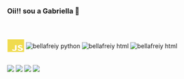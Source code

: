 ### Oii!! sou a Gabriella 👋
#
<div style="display: inline_block"><br>
<img align="center" alt="bellafreiy js" height="30" width="40" src="https://raw.githubusercontent.com/devicons/devicon/master/icons/javascript/javascript-plain.svg" />
<img align="center" alt="bellafreiy python" height="30" width="40" src="https://cdn.jsdelivr.net/gh/devicons/devicon/icons/python/python-original.svg" />
<img align="center" alt="bellafreiy html" height="30" width="40"  src="https://cdn.jsdelivr.net/gh/devicons/devicon/icons/html5/html5-original.svg" />
<img align="center" alt="bellafreiy html" height="30" width="40" src="https://cdn.jsdelivr.net/gh/devicons/devicon/icons/css3/css3-original.svg" />

##

<div> 
  <a href="https://www.linkedin.com/in/gabriella-freitas-0795a3274" target="_blank"><img src="https://img.shields.io/badge/-LinkedIn-%230077B5?style=for-the-badge&logo=linkedin&logoColor=white" target="_blank"></a> 
  <a href="https://discord.gg/MeBgcYkT" target="_blank"><img src="https://img.shields.io/badge/Discord-7289DA?style=for-the-badge&logo=discord&logoColor=white" target="_blank"></a> 
  <a href = "mailto:gabriellafreitas.g@hotmail.com"><img src="https://img.shields.io/badge/-Gmail-%23333?style=for-the-badge&logo=gmail&logoColor=white" target="_blank"></a>
  <a href="https://www.instagram.com/bellafreiy/" target="_blank"><img src="https://img.shields.io/badge/-Instagram-%23E4405F?style=for-the-badge&logo=instagram&logoColor=white" target="_blank"></a>
  
